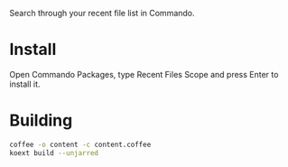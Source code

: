 Search through your recent file list in Commando.

Install
=======

Open Commando Packages, type Recent Files Scope and press Enter to install it.

Building
========

```bash
coffee -o content -c content.coffee
koext build --unjarred
```
